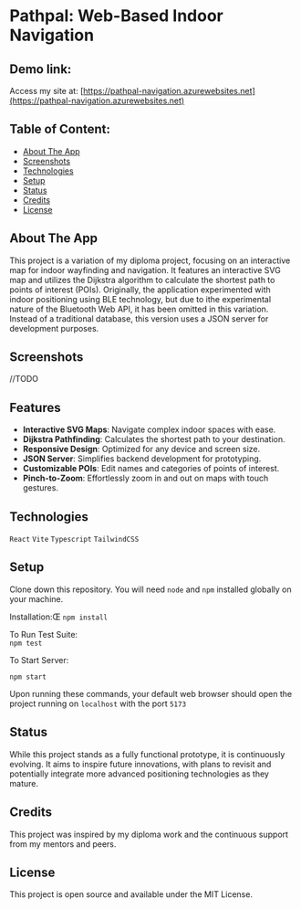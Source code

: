 # Pathpal: Web-Based Indoor Navigation

## Demo link:

Access my site at: [https://pathpal-navigation.azurewebsites.net](https://pathpal-navigation.azurewebsites.net)

## Table of Content:

- [About The App](#about-the-app)
- [Screenshots](#screenshots)
- [Technologies](#technologies)
- [Setup](#setup)
- [Status](#status)
- [Credits](#credits)
- [License](#license)

## About The App

This project is a variation of my diploma project, focusing on an interactive map for indoor wayfinding and navigation. It features an interactive SVG map and utilizes the Dijkstra algorithm to calculate the shortest path to points of interest (POIs). Originally, the application experimented with indoor positioning using BLE technology, but due to ithe experimental nature of the Bluetooth Web API, it has been omitted in this variation. Instead of a traditional database, this version uses a JSON server for development purposes.

## Screenshots

//TODO

## Features

- **Interactive SVG Maps**: Navigate complex indoor spaces with ease.
- **Dijkstra Pathfinding**: Calculates the shortest path to your destination.
- **Responsive Design**: Optimized for any device and screen size.
- **JSON Server**: Simplifies backend development for prototyping.
- **Customizable POIs**: Edit names and categories of points of interest.
- **Pinch-to-Zoom**: Effortlessly zoom in and out on maps with touch gestures.

## Technologies

`React` `Vite` `Typescript` `TailwindCSS` 

## Setup

Clone down this repository. You will need `node` and `npm` installed globally on your machine.

Installation:Œ
`npm install`

To Run Test Suite:  
`npm test`

To Start Server:

`npm start`

Upon running these commands, your default web browser should open the project running on `localhost` with the port `5173`

## Status

While this project stands as a fully functional prototype, it is continuously evolving. It aims to inspire future innovations, with plans to revisit and potentially integrate more advanced positioning technologies as they mature.

## Credits

This project was inspired by my diploma work and the continuous support from my mentors and peers.

## License

This project is open source and available under the MIT License.
